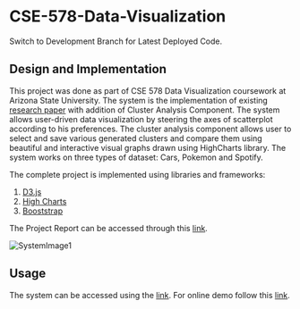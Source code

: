 # CSE-578-Data-Visualization

Switch to Development Branch for Latest Deployed Code.

## Design and Implementation

This project was done as part of CSE 578 Data Visualization coursework at Arizona State University. 
The system is the implementation of existing [research paper](http://ieeexplore.ieee.org/document/7192671/) with addition of Cluster Analysis Component. The system allows user-driven data visualization by steering the axes of scatterplot according to his preferences.
The cluster analysis component allows user to select and save various generated clusters and compare them using beautiful and 
interactive visual graphs drawn using HighCharts library.
The system works on three types of dataset: Cars, Pokemon and Spotify.

The complete project is implemented using libraries and frameworks:
1. [D3.js](https://d3js.org/)
2. [High Charts](https://www.highcharts.com/)
3. [Booststrap](https://getbootstrap.com/)

The Project Report can be accessed through this [link](https://drive.google.com/open?id=15kcNiUYeeqYGxq_OS2OYGPYt7CCdBEht).

![SystemImage1](https://drive.google.com/uc?export=view&id=1n-4KXUMSX5pROa84XMYR08zhvRJZ_yTu)

## Usage

The system can be accessed using the [link](https://storage.googleapis.com/interaxiscse578/index.html).
For online demo follow this [link](https://www.youtube.com/watch?v=6cm3xBokBLg&t).
